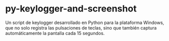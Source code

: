# py-keylogger-and-screenshot
Un script de keylogger desarrollado en Python para la plataforma Windows, que no solo registra las pulsaciones de teclas, sino que también captura automáticamente la pantalla cada 15 segundos.
